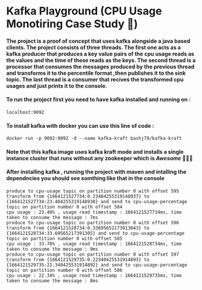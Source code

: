 # Kafka Playground (CPU Usage Monotiring Case Study 👀️)

#### The project is a proof of concept that uses kafka alongside a java based clients. The project consists of three threads. The first one acts as a kafka producer that produces a key value pairs of the cpu usage reads as the values and the time of these reads as the keys. The second thread is a processor that consumes the messages produced by the previous thread and transforms it to the percentile format ,then publishes it to the sink topic. The last thread is a consumer that recives the transformed cpu usages and just prints it to the console.

#### To run the project first you need to have kafka installed and running on :

```
localhost:9092
```

#### To install kafka with docker you can use this line of code :

```
docker run -p 9092:9092 -d --name kafka-kraft bashj79/kafka-kraft
```

#### **Note** that this kafka image uses kafka kraft mode and installs a single instance cluster that runs without any zookeeper which is ***Awesome*** 🚀️🎉️🎉️

#### After installing kafka , running the project with maven and intalling the dependncies you should see somthing like that in the console

```
produce to cpu-usage topic on partition number 0 with offset 595
transform from {1664121527734:0.23404255319148937} to {1664121527734:23.404255319148938} and send to cpu-usage-percentage topic on partition number 0 with offset 584
cpu usage : 23.40% , usage read timestamp : 1664121527734ms, time taken to consume the message : 7ms
produce to cpu-usage topic on partition number 0 with offset 596
transform from {1664121528734:0.33695652173913043} to {1664121528734:33.69565217391305} and send to cpu-usage-percentage topic on partition number 0 with offset 585
cpu usage : 33.70% , usage read timestamp : 1664121528734ms, time taken to consume the message : 9ms
produce to cpu-usage topic on partition number 0 with offset 597
transform from {1664121529735:0.22340425531914893} to {1664121529735:22.340425531914892} and send to cpu-usage-percentage topic on partition number 0 with offset 586
cpu usage : 22.34% , usage read timestamp : 1664121529735ms, time taken to consume the message : 8ms
```

